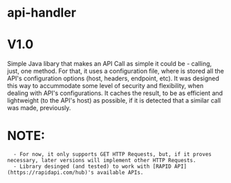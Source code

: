 # api-handler
# V1.0

Simple Java libary that makes an API Call as simple it could be - calling, just, one method.
For that, it uses a configuration file, where is stored all the API's configuration options (host, headers, endpoint, etc). It was designed this way to accummodate
some level of security and flexibility, when dealing with API's configurations.
It caches the result, to be as efficient and lightweight (to the API's host) as possible, if it is detected that a similar call was made, previously.

# NOTE:
      - For now, it only supports GET HTTP Requests, but, if it proves necessary, later versions will implement other HTTP Requests.
      - Library desinged (and tested) to work with [RAPID API](https://rapidapi.com/hub)'s available APIs.
